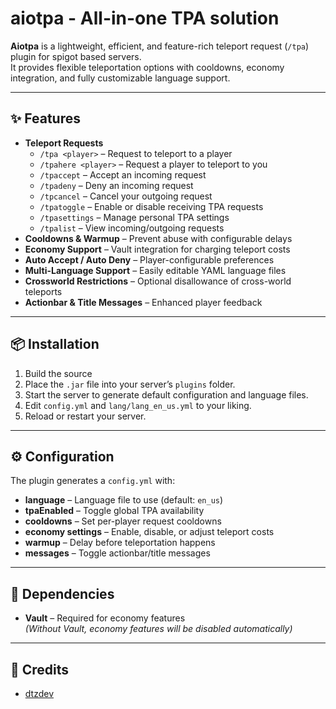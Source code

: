 # aiotpa - All-in-one TPA solution

**Aiotpa** is a lightweight, efficient, and feature-rich teleport request (`/tpa`) plugin for spigot based servers.  
It provides flexible teleportation options with cooldowns, economy integration, and fully customizable language support.

---

## ✨ Features
- **Teleport Requests**
    - `/tpa <player>` – Request to teleport to a player
    - `/tpahere <player>` – Request a player to teleport to you
    - `/tpaccept` – Accept an incoming request
    - `/tpadeny` – Deny an incoming request
    - `/tpcancel` – Cancel your outgoing request
    - `/tpatoggle` – Enable or disable receiving TPA requests
    - `/tpasettings` – Manage personal TPA settings
    - `/tpalist` – View incoming/outgoing requests
- **Cooldowns & Warmup** – Prevent abuse with configurable delays
- **Economy Support** – Vault integration for charging teleport costs
- **Auto Accept / Auto Deny** – Player-configurable preferences
- **Multi-Language Support** – Easily editable YAML language files
- **Crossworld Restrictions** – Optional disallowance of cross-world teleports
- **Actionbar & Title Messages** – Enhanced player feedback

---

## 📦 Installation
1. Build the source
2. Place the `.jar` file into your server’s `plugins` folder.
3. Start the server to generate default configuration and language files.
4. Edit `config.yml` and `lang/lang_en_us.yml` to your liking.
5. Reload or restart your server.

---

## ⚙ Configuration
The plugin generates a `config.yml` with:
- **language** – Language file to use (default: `en_us`)
- **tpaEnabled** – Toggle global TPA availability
- **cooldowns** – Set per-player request cooldowns
- **economy settings** – Enable, disable, or adjust teleport costs
- **warmup** – Delay before teleportation happens
- **messages** – Toggle actionbar/title messages

---

## 🔌 Dependencies
- **Vault** – Required for economy features  
  *(Without Vault, economy features will be disabled automatically)*

---

## 📜 Credits
- [dtzdev](https://github.com/dtzdev)